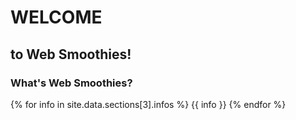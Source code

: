 
# WELCOME

## to Web Smoothies!
<!-- next-slide -->

### What's Web Smoothies?

{% for info in site.data.sections[3].infos %}
  {{ info }}
{% endfor %}

<!-- next-slide -->